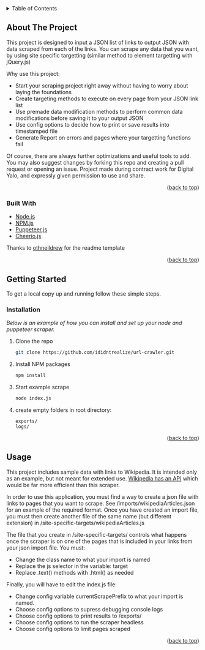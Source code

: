
<!-- TABLE OF CONTENTS -->
<details>
  <summary>Table of Contents</summary>
  <ol>
    <li>
      <a href="#about-the-project">About The Project</a>
      <ul>
        <li><a href="#built-with">Built With</a></li>
      </ul>
    </li>
    <li>
      <a href="#getting-started">Getting Started</a>
      <ul>
        <li><a href="#installation">Installation</a></li>
      </ul>
    </li>
  </ol>
</details>



<!-- ABOUT THE PROJECT -->
## About The Project

This project is designed to input a JSON list of links to output JSON with data scraped from each of the links. You can scrape any data that you want, by using site specific targetting (similar method to element targetting with jQuery.js)

Why use this project:
* Start your scraping project right away without having to worry about laying the foundations
* Create targeting methods to execute on every page from your JSON link list
* Use premade data modification methods to perform common data modifications before saving it to your output JSON
* Use config options to decide how to print or save results into timestamped file
* Generate Report on errors and pages where your targetting functions fail

Of course, there are always further optimizations and useful tools to add. You may also suggest changes by forking this repo and creating a pull request or opening an issue. Project made during contract work for Digital Yalo, and expressly given permission to use and share.



<p align="right">(<a href="#top">back to top</a>)</p>



### Built With

* [Node.js](https://nodejs.org/)
* [NPM.js](https://www.npmjs.com/)
* [Puppeteer.js](https://github.com/puppeteer/puppeteer)
* [Cheerio.js](https://cheerio.js.org/)

Thanks to [othneildrew](https://github.com/othneildrew/Best-README-Template/blob/master/README.md) for the readme template

<p align="right">(<a href="#top">back to top</a>)</p>


<!-- GETTING STARTED -->
## Getting Started

To get a local copy up and running follow these simple steps.


### Installation

_Below is an example of how you can install and set up your node and puppeteer scraper._

1. Clone the repo
   ```sh
   git clone https://github.com/ididntrealize/url-crawler.git
   ```
2. Install NPM packages
   ```sh
   npm install
   ```
3. Start example scrape
   ```sh
   node index.js
   ```
4. create empty folders in root directory:
   ```
   exports/
   logs/
   ```
<p align="right">(<a href="#top">back to top</a>)</p>



<!-- USAGE EXAMPLES -->
## Usage

This project includes sample data with links to Wikipedia. It is intended only as an example, but not meant for extended use. <a target="_blank" href="https://www.mediawiki.org/wiki/API:Search">Wikipedia has an API</a> which would be far more efficient than this scraper.

In order to use this application, you must find a way to create a json file with links to pages that you want to scrape. See /imports/wikipediaArticles.json for an example of the required format. Once you have created an import file, you must then create another file of the same name (but different extension) in 
/site-specific-targets/wikipediaArticles.js

The file that you create in /site-specific-targets/ controls what happens once the scraper is on one of the pages that is included in your links from your json import file. You must:
* Change the class name to what your import is named
* Replace the js selector in the variable: target
* Replace .text() methods with .html() as needed

Finally, you will have to edit the index.js file:
* Change config variable currentScrapePrefix to what your import is named. 
* Choose config options to supress debugging console logs
* Choose config options to print results to /exports/
* Choose config options to run the scraper headless
* Choose config options to limit pages scraped


<p align="right">(<a href="#top">back to top</a>)</p>
